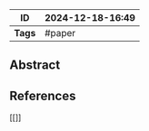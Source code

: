 
| ID       | 2024-12-18-16:49 |
| -------- | ----------------- |
| **Tags** | #paper            |
## Abstract

## References
[[]]